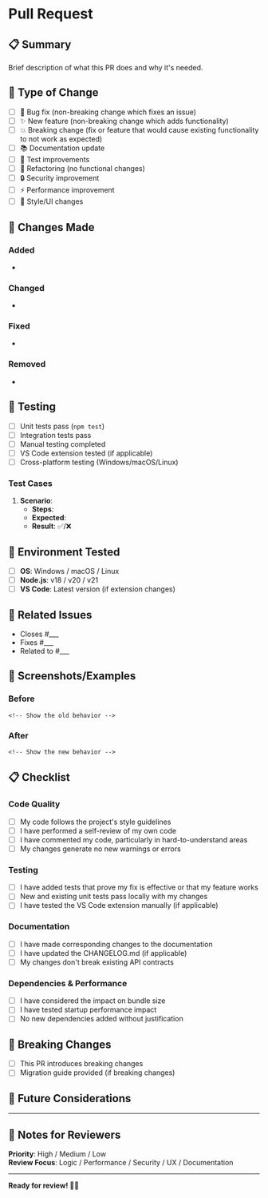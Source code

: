 # Pull Request

## 📋 Summary
Brief description of what this PR does and why it's needed.

## 🎯 Type of Change
- [ ] 🐛 Bug fix (non-breaking change which fixes an issue)
- [ ] ✨ New feature (non-breaking change which adds functionality)
- [ ] 💥 Breaking change (fix or feature that would cause existing functionality to not work as expected)
- [ ] 📚 Documentation update
- [ ] 🧪 Test improvements
- [ ] 🔧 Refactoring (no functional changes)
- [ ] 🔒 Security improvement
- [ ] ⚡ Performance improvement
- [ ] 🎨 Style/UI changes

## 🔄 Changes Made
<!-- Describe the changes in detail -->

### Added
- 

### Changed
- 

### Fixed
- 

### Removed
- 

## 🧪 Testing
<!-- Describe how you tested these changes -->

- [ ] Unit tests pass (`npm test`)
- [ ] Integration tests pass
- [ ] Manual testing completed
- [ ] VS Code extension tested (if applicable)
- [ ] Cross-platform testing (Windows/macOS/Linux)

### Test Cases
1. **Scenario**: 
   - **Steps**: 
   - **Expected**: 
   - **Result**: ✅/❌

## 📱 Environment Tested
- [ ] **OS**: Windows / macOS / Linux
- [ ] **Node.js**: v18 / v20 / v21
- [ ] **VS Code**: Latest version (if extension changes)

## 🔗 Related Issues
<!-- Link any related issues -->
- Closes #___
- Fixes #___
- Related to #___

## 📸 Screenshots/Examples
<!-- If applicable, add screenshots or code examples -->

### Before
```
<!-- Show the old behavior -->
```

### After
```
<!-- Show the new behavior -->
```

## 📋 Checklist
<!-- Check all that apply -->

### Code Quality
- [ ] My code follows the project's style guidelines
- [ ] I have performed a self-review of my own code
- [ ] I have commented my code, particularly in hard-to-understand areas
- [ ] My changes generate no new warnings or errors

### Testing
- [ ] I have added tests that prove my fix is effective or that my feature works
- [ ] New and existing unit tests pass locally with my changes
- [ ] I have tested the VS Code extension manually (if applicable)

### Documentation
- [ ] I have made corresponding changes to the documentation
- [ ] I have updated the CHANGELOG.md (if applicable)
- [ ] My changes don't break existing API contracts

### Dependencies & Performance
- [ ] I have considered the impact on bundle size
- [ ] I have tested startup performance impact
- [ ] No new dependencies added without justification

## 🚨 Breaking Changes
<!-- If this introduces breaking changes, describe them here -->
- [ ] This PR introduces breaking changes
- [ ] Migration guide provided (if breaking changes)

## 🔮 Future Considerations
<!-- Any follow-up work or considerations for future PRs -->

---

## 📝 Notes for Reviewers
<!-- Any specific areas you'd like reviewers to focus on -->

**Priority**: High / Medium / Low  
**Review Focus**: Logic / Performance / Security / UX / Documentation

---

**Ready for review! 🧶✨**

<!-- 
Thank you for contributing to CommitWeave! 
Your PR helps make git commits better for developers everywhere.
-->